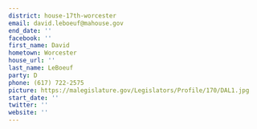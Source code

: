 ```yaml
---
district: house-17th-worcester
email: david.leboeuf@mahouse.gov
end_date: ''
facebook: ''
first_name: David
hometown: Worcester
house_url: ''
last_name: LeBoeuf
party: D
phone: (617) 722-2575
picture: https://malegislature.gov/Legislators/Profile/170/DAL1.jpg
start_date: ''
twitter: ''
website: ''
---
```

